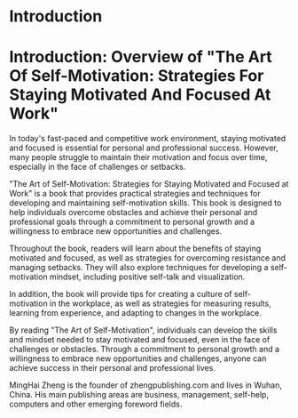 # Introduction

Introduction: Overview of "The Art Of Self-Motivation: Strategies For Staying Motivated And Focused At Work"
============================================================================================================

In today's fast-paced and competitive work environment, staying motivated and focused is essential for personal and professional success. However, many people struggle to maintain their motivation and focus over time, especially in the face of challenges or setbacks.

"The Art of Self-Motivation: Strategies for Staying Motivated and Focused at Work" is a book that provides practical strategies and techniques for developing and maintaining self-motivation skills. This book is designed to help individuals overcome obstacles and achieve their personal and professional goals through a commitment to personal growth and a willingness to embrace new opportunities and challenges.

Throughout the book, readers will learn about the benefits of staying motivated and focused, as well as strategies for overcoming resistance and managing setbacks. They will also explore techniques for developing a self-motivation mindset, including positive self-talk and visualization.

In addition, the book will provide tips for creating a culture of self-motivation in the workplace, as well as strategies for measuring results, learning from experience, and adapting to changes in the workplace.

By reading "The Art of Self-Motivation", individuals can develop the skills and mindset needed to stay motivated and focused, even in the face of challenges or obstacles. Through a commitment to personal growth and a willingness to embrace new opportunities and challenges, anyone can achieve success in their personal and professional lives.


MingHai Zheng is the founder of zhengpublishing.com and lives in Wuhan, China. His main publishing areas are business, management, self-help, computers and other emerging foreword fields.
